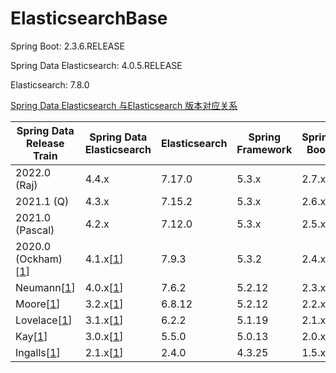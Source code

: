 # ElasticsearchBase

Spring Boot: 2.3.6.RELEASE

Spring Data Elasticsearch: 4.0.5.RELEASE

Elasticsearch: 7.8.0

[Spring Data Elasticsearch 与Elasticsearch 版本对应关系](https://github.com/spring-projects/spring-data-elasticsearch/blob/main/src/main/asciidoc/preface.adoc)

| Spring Data Release Train                                    | Spring Data Elasticsearch                                    | Elasticsearch | Spring Framework | Spring Boot |
| ------------------------------------------------------------ | ------------------------------------------------------------ | ------------- | ---------------- | ----------- |
| 2022.0 (Raj)                                                 | 4.4.x                                                        | 7.17.0        | 5.3.x            | 2.7.x       |
| 2021.1 (Q)                                                   | 4.3.x                                                        | 7.15.2        | 5.3.x            | 2.6.x       |
| 2021.0 (Pascal)                                              | 4.2.x                                                        | 7.12.0        | 5.3.x            | 2.5.x       |
| 2020.0 (Ockham)[[1](https://github.com/spring-projects/spring-data-elasticsearch/blob/main/src/main/asciidoc/preface.adoc#_footnotedef_1)] | 4.1.x[[1](https://github.com/spring-projects/spring-data-elasticsearch/blob/main/src/main/asciidoc/preface.adoc#_footnotedef_1)] | 7.9.3         | 5.3.2            | 2.4.x       |
| Neumann[[1](https://github.com/spring-projects/spring-data-elasticsearch/blob/main/src/main/asciidoc/preface.adoc#_footnotedef_1)] | 4.0.x[[1](https://github.com/spring-projects/spring-data-elasticsearch/blob/main/src/main/asciidoc/preface.adoc#_footnotedef_1)] | 7.6.2         | 5.2.12           | 2.3.x       |
| Moore[[1](https://github.com/spring-projects/spring-data-elasticsearch/blob/main/src/main/asciidoc/preface.adoc#_footnotedef_1)] | 3.2.x[[1](https://github.com/spring-projects/spring-data-elasticsearch/blob/main/src/main/asciidoc/preface.adoc#_footnotedef_1)] | 6.8.12        | 5.2.12           | 2.2.x       |
| Lovelace[[1](https://github.com/spring-projects/spring-data-elasticsearch/blob/main/src/main/asciidoc/preface.adoc#_footnotedef_1)] | 3.1.x[[1](https://github.com/spring-projects/spring-data-elasticsearch/blob/main/src/main/asciidoc/preface.adoc#_footnotedef_1)] | 6.2.2         | 5.1.19           | 2.1.x       |
| Kay[[1](https://github.com/spring-projects/spring-data-elasticsearch/blob/main/src/main/asciidoc/preface.adoc#_footnotedef_1)] | 3.0.x[[1](https://github.com/spring-projects/spring-data-elasticsearch/blob/main/src/main/asciidoc/preface.adoc#_footnotedef_1)] | 5.5.0         | 5.0.13           | 2.0.x       |
| Ingalls[[1](https://github.com/spring-projects/spring-data-elasticsearch/blob/main/src/main/asciidoc/preface.adoc#_footnotedef_1)] | 2.1.x[[1](https://github.com/spring-projects/spring-data-elasticsearch/blob/main/src/main/asciidoc/preface.adoc#_footnotedef_1)] | 2.4.0         | 4.3.25           | 1.5.x       |
